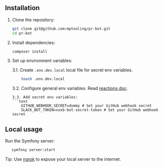 ## Installation

1. Clone the repository:
    ```sh
    git clone git@github.com:mptooling/pr-bot.git
    cd pr-bot
    ```

2. Install dependencies:
    ```sh
    composer install
    ```

3. Set up environment variables:

   3.1. Create `.env.dev.local` local file for secret env variables.
   ```bash
       touch .env.dev.local 
   ```

   3.2. Configure general env variables. Read [reactions doc](reactions_config.md).
   
   ```
   3.3. Add secret env variables:
   ```text
       GITHUB_WEBHOOK_SECRET=dummy # Set your GitHub webhook secret
       SLACK_BOT_TOKEN=xoxb-bot-secret-token # Set your GitHub webhook secret
   ```


## Local usage

Run the Symfony server:
 ```sh
    symfony server:start
 ```

Tip: Use [ngrok](https://ngrok.com/) to expose your local server to the internet.
